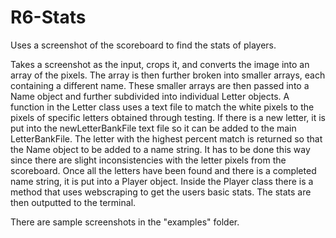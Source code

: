 # R6-Stats
Uses a screenshot of the scoreboard to find the stats of players.

Takes a screenshot as the input, crops it, and converts the image into an array of the pixels. The array is then further broken into smaller arrays, each containing a different name. These smaller arrays are then passed into a Name object and further subdivided into individual Letter objects. A function in the Letter class uses a text file to match the white pixels to the pixels of specific letters obtained through testing. If there is a new letter, it is put into the newLetterBankFile text file so it can be added to the main LetterBankFile. The letter with the highest percent match is returned so that the Name object to be added to a name string. It has to be done this way since there are slight inconsistencies with the letter pixels from the scoreboard. Once all the letters have been found and there is a completed name string, it is put into a Player object. Inside the Player class there is a method that uses webscraping to get the users basic stats. The stats are then outputted to the terminal.

There are sample screenshots in the "examples" folder.
